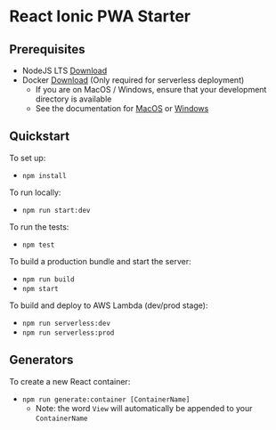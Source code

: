 
# React Ionic PWA Starter

## Prerequisites

* NodeJS LTS [Download](https://nodejs.org/en/)
* Docker [Download](https://www.docker.com/community-edition) (Only required for serverless deployment)
  - If you are on MacOS / Windows, ensure that your development directory is available
  - See the documentation for [MacOS](https://docs.docker.com/docker-for-mac/#file-sharing) or [Windows](https://docs.docker.com/docker-for-windows/#shared-drives)

## Quickstart

To set up:
* `npm install`

To run locally:
* `npm run start:dev`

To run the tests:
* `npm test`

To build a production bundle and start the server:
* `npm run build`
* `npm start`

To build and deploy to AWS Lambda (dev/prod stage):
* `npm run serverless:dev`
* `npm run serverless:prod`

## Generators

To create a new React container:
* `npm run generate:container [ContainerName]`
  - Note: the word `View` will automatically be appended to your `ContainerName`
